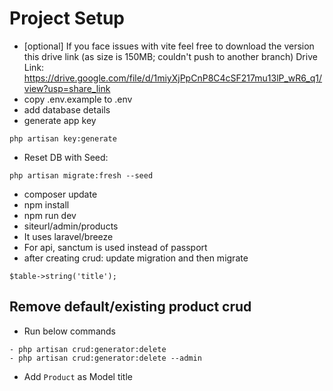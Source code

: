 # Project Setup
- [optional] If you face issues with vite feel free to download the version this drive link (as size is 150MB; couldn't push to another branch)
Drive Link: https://drive.google.com/file/d/1miyXjPpCnP8C4cSF217mu13lP_wR6_q1/view?usp=share_link 
- copy .env.example to .env
- add database details
- generate app key 
```
php artisan key:generate
```
- Reset DB with Seed: 
```
php artisan migrate:fresh --seed
```
- composer update
- npm install
- npm run dev
- siteurl/admin/products
- It uses laravel/breeze
- For api, sanctum is used instead of passport
- after creating crud: update migration and then migrate
```
$table->string('title');
```

## Remove default/existing product crud
- Run below commands
```
- php artisan crud:generator:delete
- php artisan crud:generator:delete --admin
```
- Add `Product` as Model title
